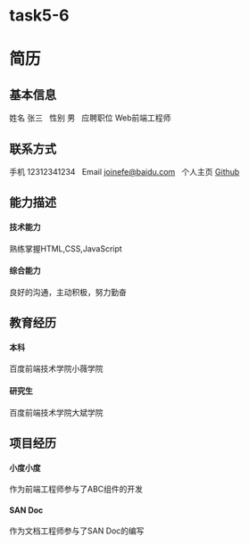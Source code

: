 # task5-6
<html>
<body>
<h1>简历</h1>
<div class="uu">
<h2 >基本信息</h2>   
<p class="a">姓名 张三 &nbsp 性别 男 &nbsp 应聘职位 Web前端工程师</p>
<div>
<h2>联系方式</h2>   
<p class="b">手机 12312341234 &nbsp Email <a href="">joinefe@baidu.com</a> &nbsp
个人主页 <a href="">Github</a></p> 
</div>    
<h2 class="c1">能力描述</h2>
<div class="c">
<h4>技术能力</h4>
<p class="c2">熟练掌握HTML,CSS,JavaScript</p>
<h4>综合能力</h4>
<p class="c3">良好的沟通，主动积极，努力勤奋</p>
</div>       
<h2 class="d1">教育经历</h2>
<div class="d">
<h4>本科</h4>
<p class="d2">百度前端技术学院小薇学院</p>
<h4>研究生</h4>
<p class="d3">百度前端技术学院大斌学院</p>
</div>       
<h2 class="g1">项目经历</h2>
<div class="g">
<h4>小度小度</h4>
<p class="g2">作为前端工程师参与了ABC组件的开发</p>
<h4>SAN Doc</h4>
<p class="g3">作为文档工程师参与了SAN Doc的编写</p>
</div>
</div>
</body>
</html>
